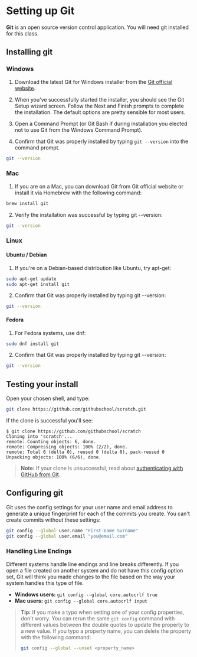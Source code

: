 # Setting up Git

**Git** is an open source version control application. You will need git installed for this class.


## Installing git

### Windows

1. Download the latest Git for Windows installer from the [Git official website](https://git-scm.com/download/win).

2. When you've successfully started the installer, you should see the Git Setup wizard screen. Follow the Next and Finish prompts to complete the installation. The default options are pretty sensible for most users.

3. Open a Command Prompt (or Git Bash if during installation you elected not to use Git from the Windows Command Prompt).

4. Confirm that Git was properly installed by typing `git --version` into the command prompt.

```bash
git --version
```

### Mac

1. If you are on a Mac, you can download Git from Git official website or install it via Homebrew with the following command:

```bash
brew install git
```

2. Verify the installation was successful by typing git --version:

```bash
git --version
```

### Linux

#### Ubuntu / Debian

1. If you're on a Debian-based distribution like Ubuntu, try apt-get:

```bash
sudo apt-get update
sudo apt-get install git
```

2. Confirm that Git was properly installed by typing git --version:

```bash
git --version
```

#### Fedora

1. For Fedora systems, use dnf:

```bash
sudo dnf install git
```

2. Confirm that Git was properly installed by typing git --version:

```bash
git --version
```

## Testing your install

Open your chosen shell, and type:

```sh
git clone https://github.com/githubschool/scratch.git
```

If the clone is successful you'll see:

```shell-session
$ git clone https://github.com/githubschool/scratch
Cloning into 'scratch'...
remote: Counting objects: 6, done.
remote: Compressing objects: 100% (2/2), done.
remote: Total 6 (delta 0), reused 0 (delta 0), pack-reused 0
Unpacking objects: 100% (6/6), done.
```

> **Note:** If your clone is unsuccessful, read about [authenticating with GitHub from Git](https://docs.github.com/github/getting-started-with-github/set-up-git#next-steps-authenticating-with-github-from-git). 


## Configuring git

Git uses the config settings for your user name and email address to generate a unique fingerprint for each of the commits you create. You can't create commits without these settings:

```sh
git config --global user.name "First-name Surname"
git config --global user.email "you@email.com"
```

### Handling Line Endings

Different systems handle line endings and line breaks differently. If you open a file created on another system and do not have this config option set, Git will think you made changes to the file based on the way your system handles this type of file.

- **Windows users:** `git config --global core.autocrlf true`
- **Mac users:** `git config --global core.autocrlf input`

> **Tip:** If you make a typo when setting one of your config properties, don't worry.  You can rerun the same `git config` command with different values between the double quotes to update the property to a new value.  If you typo a property name, you can delete the property with the following command:
>
> ```sh
> git config --global --unset <property_name>
> ```

